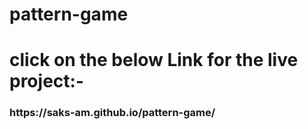 # pattern-game
# click on the below Link for the live project:-
<h3>https://saks-am.github.io/pattern-game/</h3>
